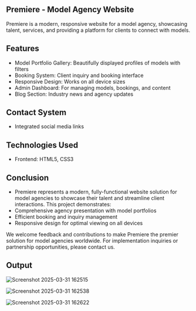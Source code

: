 ## Premiere - Model Agency Website
Premiere is a modern, responsive website for a model agency, showcasing talent, services, and providing a platform for clients to connect with models.

## Features
- Model Portfolio Gallery: Beautifully displayed profiles of models with filters
- Booking System: Client inquiry and booking interface
- Responsive Design: Works on all device sizes
- Admin Dashboard: For managing models, bookings, and content
- Blog Section: Industry news and agency updates

## Contact System
-  Integrated social media links

## Technologies Used
- Frontend: HTML5, CSS3
  
## Conclusion
- Premiere represents a modern, fully-functional website solution for model agencies to showcase their talent and streamline client interactions. This project demonstrates:
- Comprehensive agency presentation with model portfolios
- Efficient booking and inquiry management
- Responsive design for optimal viewing on all devices

We welcome feedback and contributions to make Premiere the premier solution for model agencies worldwide. For implementation inquiries or partnership opportunities, please contact us.

## Output

![Screenshot 2025-03-31 162515](https://github.com/user-attachments/assets/db4d9f40-ede0-48af-a7f5-38a12af67a13)

![Screenshot 2025-03-31 162538](https://github.com/user-attachments/assets/09a2d15d-f975-458f-9703-28a4175a5b8d)

![Screenshot 2025-03-31 162622](https://github.com/user-attachments/assets/f14ba623-35d0-4ac5-9827-7752fc3de9ae)
